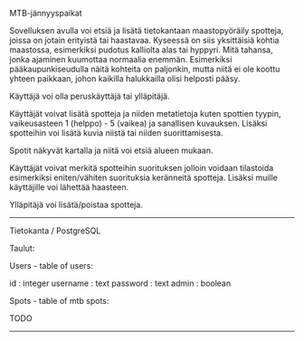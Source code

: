 MTB-jännyyspaikat

Sovelluksen avulla voi etsiä ja lisätä tietokantaan maastopyöräily spotteja, joissa on jotain erityistä tai haastavaa. Kyseessä on siis yksittäisiä kohtia maastossa, esimerkiksi pudotus kalliolta alas tai hyppyri. Mitä tahansa, jonka ajaminen kuumottaa normaalia enemmän. Esimerkiksi pääkaupunkiseudulla näitä kohteita on paljonkin, mutta niitä ei ole koottu yhteen paikkaan, johon kaikilla halukkailla olisi helposti pääsy.

Käyttäjä voi olla peruskäyttäjä tai ylläpitäjä.

Käyttäjät voivat lisätä spotteja ja niiden metatietoja kuten spottien tyypin, vaikeusasteen 1 (helppo) - 5 (vaikea) ja sanallisen kuvauksen. Lisäksi spotteihin voi lisätä kuvia niistä tai niiden suorittamisesta.

Spotit näkyvät kartalla ja niitä voi etsiä alueen mukaan.

Käyttäjät voivat merkitä spotteihin suorituksen jolloin voidaan tilastoida esimerkiksi eniten/vähiten suorituksia keränneitä spotteja. Lisäksi muille käyttäjille voi lähettää haasteen.

Ylläpitäjä voi lisätä/poistaa spotteja.

---

Tietokanta / PostgreSQL

Taulut:

Users - table of users:

id : integer
username : text
password : text
admin : boolean

Spots - table of mtb spots:

TODO

---
